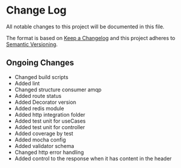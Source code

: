 # Change Log

All notable changes to this project will be documented in this file.

The format is based on [Keep a Changelog](http://keepachangelog.com/)
and this project adheres to [Semantic Versioning](http://semver.org/).

## Ongoing Changes

- Changed build scripts
- Added lint
- Changed structure consumer amqp
- Added route status
- Added Decorator version
- Added redis module
- Added http integration folder
- Added test unit for useCases
- Added test unit for controller
- Added coverage by test
- Added mocha config
- Added validator schema
- Changed http error handling
- Added control to the response when it has content in the header
